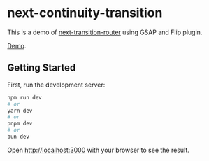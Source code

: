 # next-continuity-transition

This is a demo of [next-transition-router](https://github.com/ismamz/next-transition-router) using GSAP and Flip plugin.

[Demo](https://next-continuity-transition.vercel.app/).

## Getting Started

First, run the development server:

```bash
npm run dev
# or
yarn dev
# or
pnpm dev
# or
bun dev
```

Open [http://localhost:3000](http://localhost:3000) with your browser to see the result.
